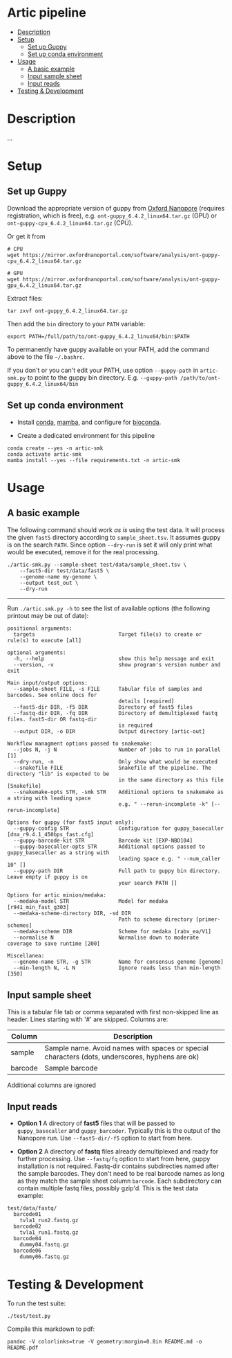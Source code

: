 # Artic pipeline 

<!-- vim-markdown-toc GFM -->

* [Description](#description)
* [Setup](#setup)
    * [Set up Guppy](#set-up-guppy)
    * [Set up conda environment](#set-up-conda-environment)
* [Usage](#usage)
    * [A basic example](#a-basic-example)
    * [Input sample sheet](#input-sample-sheet)
    * [Input reads](#input-reads)
* [Testing & Development](#testing--development)

<!-- vim-markdown-toc -->

# Description

...

# Setup

## Set up Guppy

Download the appropriate version of guppy from [Oxford
Nanopore](https://community.nanoporetech.com/downloads) (requires registration,
which is free), e.g. `ont-guppy_6.4.2_linux64.tar.gz` (GPU) or
`ont-guppy-cpu_6.4.2_linux64.tar.gz` (CPU). 

Or get it from 

```
# CPU
wget https://mirror.oxfordnanoportal.com/software/analysis/ont-guppy-cpu_6.4.2_linux64.tar.gz

# GPU
wget https://mirror.oxfordnanoportal.com/software/analysis/ont-guppy-gpu_6.4.2_linux64.tar.gz
```

Extract files: 

```
tar zxvf ont-guppy_6.4.2_linux64.tar.gz
```

Then add the `bin` directory to your `PATH` variable:

```
export PATH=/full/path/to/ont-guppy_6.4.2_linux64/bin:$PATH
```

To permanently have guppy available on your PATH, add the command above to the
file `~/.bashrc`.

If you don't or you can't edit your PATH, use option `--guppy-path` in
`artic-smk.py` to point to the guppy bin directory. E.g. `--guppy-path
/path/to/ont-guppy_6.4.2_linux64/bin`

## Set up conda environment

* Install
[conda](https://docs.conda.io/projects/conda/en/latest/user-guide/install/index.html),
[mamba](https://github.com/mamba-org/mamba), and configure for
[bioconda](https://bioconda.github.io/).

* Create a dedicated environment for this pipeline

```
conda create --yes -n artic-smk
conda activate artic-smk
mamba install --yes --file requirements.txt -n artic-smk
```

# Usage

## A basic example

The following command should work *as is* using the test data.  It will process
the given `fast5` directory according to `sample_sheet.tsv`. It assumes guppy
is on the search `PATH`. Since option `--dry-run` is set it will only print
what would be executed, remove it for the real processing.

```
./artic-smk.py --sample-sheet test/data/sample_sheet.tsv \
    --fast5-dir test/data/fast5 \
    --genome-name my-genome \
    --output test_out \
    --dry-run
```

----

Run `./artic.smk.py -h` to see the list of available options (the following
printout may be out of date):

```
positional arguments:
  targets                           Target file(s) to create or rule(s) to execute [all]

optional arguments:
  -h, --help                        show this help message and exit
  --version, -v                     show program's version number and exit

Main input/output options:
  --sample-sheet FILE, -s FILE      Tabular file of samples and barcodes. See online docs for
                                    details [required]
  --fast5-dir DIR, -f5 DIR          Directory of fast5 files
  --fastq-dir DIR, -fq DIR          Directory of demultiplexed fastq files. fast5-dir OR fastq-dir
                                    is required
  --output DIR, -o DIR              Output directory [artic-out]

Workflow managment options passed to snakemake:
  --jobs N, -j N                    Number of jobs to run in parallel [1]
  --dry-run, -n                     Only show what would be executed
  --snakefile FILE                  Snakefile of the pipeline. The directory "lib" is expected to be
                                    in the same directory as this file [Snakefile]
  --snakemake-opts STR, -smk STR    Additional options to snakemake as a string with leading space
                                    e.g. " --rerun-incomplete -k" [--rerun-incomplete]

Options for guppy (for fast5 input only):
  --guppy-config STR                Configuration for guppy_basecaller [dna_r9.4.1_450bps_fast.cfg]
  --guppy-barcode-kit STR           Barcode kit [EXP-NBD104]
  --guppy-basecaller-opts STR       Additional options passed to guppy_basecaller as a string with
                                    leading space e.g. " --num_caller 10" []
  --guppy-path DIR                  Full path to guppy bin directory. Leave empty if guppy is on
                                    your search PATH []

Options for artic minion/medaka:
  --medaka-model STR                Model for medaka [r941_min_fast_g303]
  --medaka-scheme-directory DIR, -sd DIR
                                    Path to scheme directory [primer-schemes]
  --medaka-scheme DIR               Scheme for medaka [rabv_ea/V1]
  --normalise N                     Normalise down to moderate coverage to save runtime [200]

Miscellanea:
  --genome-name STR, -g STR         Name for consensus genome [genome]
  --min-length N, -L N              Ignore reads less than min-length [350]
```

## Input sample sheet

This is a tabular file tab or comma separated with first non-skipped line as
header. Lines starting with '#' are skipped. Columns are:

Column | Description
-------|------------
sample | Sample name. Avoid names with spaces or special characters (dots, underscores, hyphens are ok)
barcode | Sample barcode 

Additional columns are ignored

## Input reads

* **Option 1** A directory of **fast5** files that will be passed to
  `guppy_basecaller` and `guppy_barcoder`. Typically this is the output of the
  Nanopore run. Use `--fast5-dir/-f5` option to start from here.

* **Option 2** A directory of **fastq** files already demultiplexed and ready
  for further processing. Use `--fastq/fq` option to start from here, guppy
  installation is not required. Fastq-dir contains subdirecties named after the
  sample barcodes. They don't need to be real barcode names as long as they
  match the sample sheet column `barcode`. Each subdirectory can contain
  multiple fastq files, possibly gzip'd. This is the test data example:

```
test/data/fastq/
  barcode01
    tvla1_run2.fastq.gz
  barcode02
    tvla1_run1.fastq.gz
  barcode04
    dummy04.fastq.gz
  barcode06
    dummy06.fastq.gz
```


# Testing & Development

To run the test suite:

```
./test/test.py
```

Compile this markdown to pdf:

```
pandoc -V colorlinks=true -V geometry:margin=0.8in README.md -o README.pdf
```
